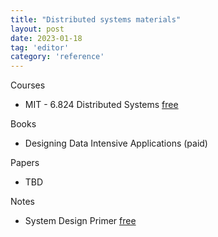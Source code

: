 ```yaml
---
title: "Distributed systems materials"
layout: post
date: 2023-01-18
tag: 'editor'
category: 'reference'
---
```


Courses
- MIT - 6.824 Distributed Systems [free](https://learncs.me/mit/6.824)

Books
- Designing Data Intensive Applications (paid)

Papers
- TBD

Notes
- System Design Primer [free](https://github.com/donnemartin/system-design-primer)


